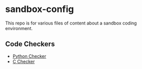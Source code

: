 # sandbox-config
This repo is for various files of content about a sandbox coding environment.

## Code Checkers
- [Python Checker](https://github.com/PyCQA/pycodestyle)
- [C Checker](https://github.com/hs-hq/Betty)
